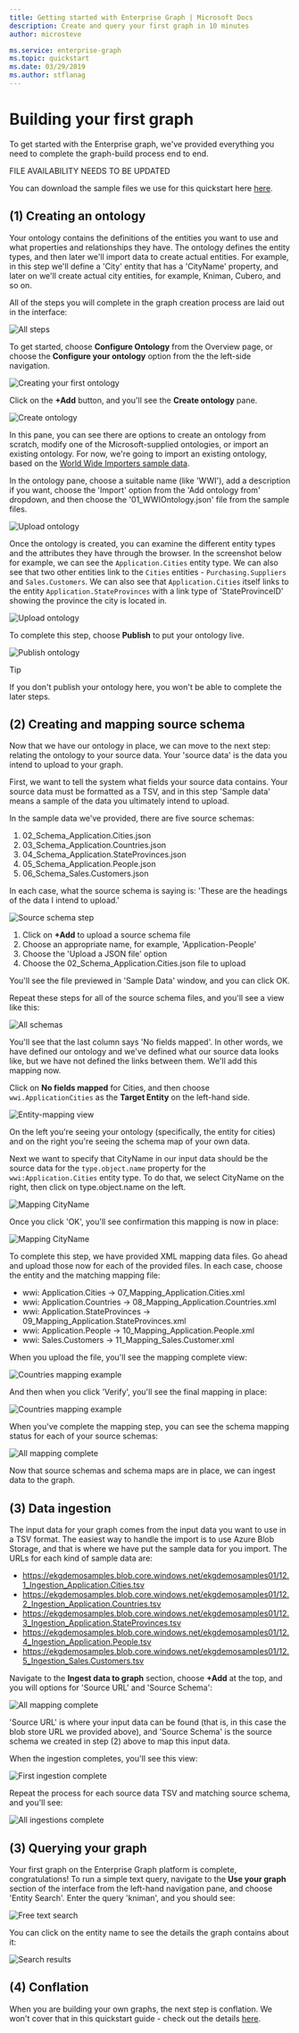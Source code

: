 ```yaml
---
title: Getting started with Enterprise Graph | Microsoft Docs
description: Create and query your first graph in 10 minutes
author: microsteve

ms.service: enterprise-graph
ms.topic: quickstart
ms.date: 03/29/2019
ms.author: stflanag
---
```


# Building your first graph

To get started with the Enterprise graph, we've provided everything you need to complete the graph-build process end to end.

FILE AVAILABILITY NEEDS TO BE UPDATED

You can download the sample files we use for this quickstart here <a href="https://ekgdemosamples.blob.core.windows.net/ekgdemosamples01/EGDemo_WWI_Files.zip">here</a>.

## (1) Creating an ontology

Your ontology contains the definitions of the entities you want to use and what properties and relationships they have. The ontology defines the entity types, and then later we'll import data to create actual entities. For example, in this step we'll define a 'City' entity that has a 'CityName' property, and later on we'll create actual city entities, for example, Kniman, Cubero, and so on.

All of the steps you will complete in the graph creation process are laid out in the interface:

![All steps](media/quickstart/1-all-steps-overview.png)

To get started, choose **Configure Ontology** from the Overview page, or choose the **Configure your ontology** option from the the left-side navigation.

![Creating your first ontology](media/quickstart/2-create-your-graph-steps.png)

Click on the **+Add** button, and you'll see the **Create ontology** pane.

![Create ontology](media/quickstart/4-create-ontology-options.png)

In this pane, you can see there are options to create an ontology from scratch, modify one of the Microsoft-supplied ontologies, or import an existing ontology. For now, we're going to import an existing ontology, based on the <a href="http:///www.microsoft.com">World Wide Importers sample data</a>.

In the ontology pane, choose a suitable name (like 'WWI'), add a description if you want, choose the 'Import' option from the 'Add ontology from' dropdown, and then choose the '01_WWIOntology.json' file from the sample files.

![Upload ontology](media/quickstart/6-upload-ontology.png)

Once the ontology is created, you can examine the different entity types and the attributes they have through the browser. In the screenshot below for example, we can see the ```Application.Cities``` entity type. We can also see that two other entities link to the ```Cities``` entities - ```Purchasing.Suppliers``` and ```Sales.Customers```. We can also see that ```Application.Cities``` itself links to the entity ```Application.StateProvinces``` with a link type of 'StateProvinceID' showing the province the city is located in.

![Upload ontology](media/quickstart/7-ontology-uploaded.png)

To complete this step, choose **Publish** to put your ontology live.

![Publish ontology](media/quickstart/11.5-publish-ontology.png)

> [!TIP]
> If you don't publish your ontology here, you won't be able to complete the later steps.

## (2) Creating and mapping source schema

Now that we have our ontology in place, we can move to the next step: relating the ontology to your source data. Your 'source data' is the data you intend to upload to your graph.

First, we want to tell the system what fields your source data contains. Your source data must be formatted as a TSV, and in this step 'Sample data' means a sample of the data you ultimately intend to upload.

In the sample data we've provided, there are five source schemas:

1. 02_Schema_Application.Cities.json
1. 03_Schema_Application.Countries.json
1. 04_Schema_Application.StateProvinces.json
1. 05_Schema_Application.People.json
1. 06_Schema_Sales.Customers.json

In each case, what the source schema is saying is: 'These are the headings of the data I intend to upload.'

![Source schema step](media/quickstart/12-add-source-schema.png)

1. Click on **+Add** to upload a source schema file
1. Choose an appropriate name, for example, 'Application-People'
1. Choose the 'Upload a JSON file' option
1. Choose the 02_Schema_Application.Cities.json file to upload

You'll see the file previewed in 'Sample Data' window, and you can click OK.

Repeat these steps for all of the source schema files, and you'll see a view like this:

![All schemas](media/quickstart/15-all-schema-uploaded.png)

You'll see that the last column says 'No fields mapped'. In other words, we have defined our ontology and we've defined what our source data looks like, but we have not defined the links between them. We'll add this mapping now.

Click on **No fields mapped** for Cities, and then choose ```wwi.ApplicationCities``` as the **Target Entity** on the left-hand side.

![Entity-mapping view](media/quickstart/17-mapping-app-cities.png)

On the left you're seeing your ontology (specifically, the entity for cities) and on the right you're seeing the schema map of your own data.

Next we want to specify that CityName in our input data should be the source data for the ```type.object.name``` property for the ```wwi:Application.Cities``` entity type. To do that, we select CityName on the right, then click on type.object.name on the left.

![Mapping CityName](media/quickstart/18-mapping-name.png)

Once you click 'OK', you'll see confirmation this mapping is now in place:

![Mapping CityName](media/quickstart/19-mapping-complete.png)

To complete this step, we have provided XML mapping data files. Go ahead and upload those now for each of the provided files. In each case, choose the entity and the matching mapping file:

* wwi: Application.Cities -> 07_Mapping_Application.Cities.xml
* wwi: Application.Countries -> 08_Mapping_Application.Countries.xml
* wwi: Application.StateProvinces -> 09_Mapping_Application.StateProvinces.xml
* wwi: Application.People -> 10_Mapping_Application.People.xml
* wwi: Sales.Customers -> 11_Mapping_Sales.Customer.xml

When you upload the file, you'll see the mapping complete view:

![Countries mapping example](media/quickstart/20-mapping-complete.png)

And then when you click 'Verify', you'll see the final mapping in place:

![Countries mapping example](media/quickstart/21-mapping-verify.png)

When you've complete the mapping step, you can see the schema mapping status for each of your source schemas:

![All mapping complete](media/quickstart/23-all-mapping-complete.png)

Now that source schemas and schema maps are in place, we can ingest data to the graph.

## (3) Data ingestion

The input data for your graph comes from the input data you want to use in a TSV format. The easiest way to handle the import is to use Azure Blob Storage, and that is where we have put the sample data for you import. The URLs for each kind of sample data are:

* https://ekgdemosamples.blob.core.windows.net/ekgdemosamples01/12.1_Ingestion_Application.Cities.tsv
* https://ekgdemosamples.blob.core.windows.net/ekgdemosamples01/12.2_Ingestion_Application.Countries.tsv
* https://ekgdemosamples.blob.core.windows.net/ekgdemosamples01/12.3_Ingestion_Application.StateProvinces.tsv
* https://ekgdemosamples.blob.core.windows.net/ekgdemosamples01/12.4_Ingestion_Application.People.tsv
* https://ekgdemosamples.blob.core.windows.net/ekgdemosamples01/12.5_Ingestion_Sales.Customers.tsv

Navigate to the **Ingest data to graph** section, choose **+Add** at the top, and you will options for 'Source URL' and 'Source Schema':

![All mapping complete](media/quickstart/23-all-mapping-complete.png)

'Source URL' is where your input data can be found (that is, in this case the blob store URL we provided above), and 'Source Schema' is the source schema we created in step (2) above to map this input data.

When the ingestion completes, you'll see this view:

![First ingestion complete](media/quickstart/25-first-ingestion-complete.png)

Repeat the process for each source data TSV and matching source schema, and you'll see:

![All ingestions complete](media/quickstart/26-all-ingestions-complete.png)

## (3) Querying your graph

Your first graph on the Enterprise Graph platform is complete, congratulations! To run a simple text query, navigate to the **Use your graph** section of the interface from the left-hand navigation pane, and choose 'Entity Search'. Enter the query 'kniman', and you should see:

![Free text search](media/quickstart/27-search-free-text.png)

You can click on the entity name to see the details the graph contains about it:

![Search results](media/quickstart/26-all-ingestions-complete.png)

## (4) Conflation

When you are building your own graphs, the next step is conflation. We won't cover that in this quickstart guide - check out the details [here](conflation-concepts.md).




